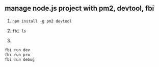 ## manage node.js project with pm2, devtool, fbi

1. `npm install -g pm2 devtool`

1. `fbi ls`

1.
```bash
fbi run dev
fbi run pro
fbi run debug
```